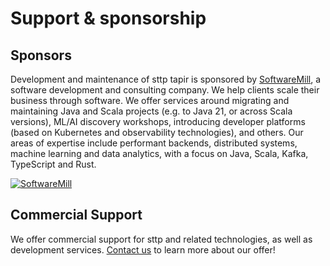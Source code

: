 # Support & sponsorship

## Sponsors

Development and maintenance of sttp tapir is sponsored by [SoftwareMill](https://softwaremill.com), a software development and consulting company. We help clients scale their business through software. We offer services around migrating and maintaining Java and Scala projects (e.g. to Java 21, or across Scala versions), ML/AI discovery workshops, introducing developer platforms (based on Kubernetes and observability technologies), and others. Our areas of expertise include performant backends, distributed systems, machine learning and data analytics, with a focus on Java, Scala, Kafka, TypeScript and Rust.

[![](https://files.softwaremill.com/logo/logo.png "SoftwareMill")](https://softwaremill.com)

## Commercial Support

We offer commercial support for sttp and related technologies, as well as development services. [Contact us](https://softwaremill.com/contact/) to learn more about our offer!
